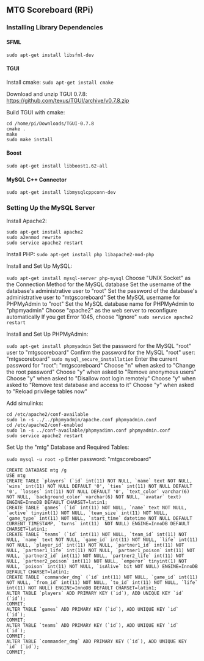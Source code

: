 MTG Scoreboard (RPi)
--------------------

### Installing Library Dependencies

#### SFML

```
sudo apt-get install libsfml-dev
```

#### TGUI

Install cmake: ```sudo apt-get install cmake```

Download and unzip TGUI 0.7.8: https://github.com/texus/TGUI/archive/v0.7.8.zip

Build TGUI with cmake:

```
cd /home/pi/Downloads/TGUI-0.7.8
cmake .
make
sudo make install
```

#### Boost

```
sudo apt-get install libboost1.62-all
```

#### MySQL C++ Connector

```
sudo apt-get install libmysqlcppconn-dev
```

### Setting Up the MySQL Server

Install Apache2:

```
sudo apt-get install apache2
sudo a2enmod rewrite
sudo service apache2 restart
```

Install PHP: ```sudo apt-get install php libapache2-mod-php```

Install and Set Up MySQL:

```sudo apt-get install mysql-server php-mysql```
Choose "UNIX Socket" as the Connection Method for the MySQL database
Set the username of the database's administrative user to "root"
Set the password of the database's administrative user to "mtgscoreboard"
Set the MySQL username for PHPMyAdmin to "root"
Set the MySQL database name for PHPMyAdmin to "phpmyadmin"
Choose "apache2" as the web server to reconfigure automatically
If you get Error 1045, choose "Ignore"
```sudo service apache2 restart```

Install and Set Up PHPMyAdmin:

```sudo apt-get install phpmyadmin```
Set the password for the MySQL "root" user to "mtgscoreboard"
Confirm the password for the MySQL "root" user: "mtgscoreboard"
```sudo mysql_secure_installation```
Enter the current password for "root": "mtgscoreboard"
Choose "n" when asked to "Change the root password"
Choose "y" when asked to "Remove anonymous users"
Choose "y" when asked to "Disallow root login remotely"
Choose "y" when asked to "Remove test database and access to it"
Choose "y" when asked to "Reload privilege tables now"

Add simulinks:

```
cd /etc/apache2/conf-available
sudo ln -s ../../phpmyadmin/apache.conf phpmyadmin.conf
cd /etc/apache2/conf-enabled
sudo ln -s ../conf-available/phpmyadimn.conf phpmyadmin.conf
sudo service apache2 restart
```

Set Up the "mtg" Database and Required Tables:

```sudo mysql -u root -p```
Enter password: "mtgscoreboard"
```
CREATE DATABASE mtg /g
USE mtg
CREATE TABLE `players` (`id` int(11) NOT NULL, `name` text NOT NULL, `wins` int(11) NOT NULL DEFAULT '0', `ties` int(11) NOT NULL DEFAULT '0', `losses` int(11) NOT NULL DEFAULT '0', `text_color` varchar(6) NOT NULL, `background_color` varchar(6) NOT NULL, `avatar` text) ENGINE=InnoDB DEFAULT CHARSET=latin1;
CREATE TABLE `games` (`id` int(11) NOT NULL, `name` text NOT NULL, `active` tinyint(1) NOT NULL, `team_size` int(11) NOT NULL, `game_type` int(11) NOT NULL, `start_time` datetime NOT NULL DEFAULT CURRENT_TIMESTAMP, `turns` int(11)  NOT NULL) ENGINE=InnoDB DEFAULT CHARSET=latin1;
CREATE TABLE `teams` (`id` int(11) NOT NULL, `team_id` int(11) NOT NULL, `name` text NOT NULL, `game_id` int(11) NOT NULL, `life` int(11) NOT NULL, `player_id` int(11) NOT NULL, `partner1_id` int(11) NOT NULL, `partner1_life` int(11) NOT NULL, `partner1_poison` int(11) NOT NULL, `partner2_id` int(11) NOT NULL, `partner2_life` int(11) NOT NULL, `partner2_poison` int(11) NOT NULL, `emperor` tinyint(1) NOT NULL, `poison` int(11) NOT NULL, `isAlive` bit NOT NULL) ENGINE=InnoDB DEFAULT CHARSET=latin1;
CREATE TABLE `commander_dmg` (`id` int(11) NOT NULL, `game_id` int(11) NOT NULL, `from_id` int(11) NOT NULL, `to_id` int(11) NOT NULL, `life` int(11) NOT NULL) ENGINE=InnoDB DEFAULT CHARSET=latin1;
ALTER TABLE `players` ADD PRIMARY KEY (`id`), ADD UNIQUE KEY `id` (`id`);
COMMIT;
ALTER TABLE `games` ADD PRIMARY KEY (`id`), ADD UNIQUE KEY `id` (`id`);
COMMIT;
ALTER TABLE `teams` ADD PRIMARY KEY (`id`), ADD UNIQUE KEY `id` (`id`);
COMMIT;
ALTER TABLE `commander_dmg` ADD PRIMARY KEY (`id`), ADD UNIQUE KEY `id` (`id`);
COMMIT;
```